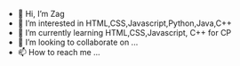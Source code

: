 - 👋 Hi, I’m Zag
- 👀 I’m interested in HTML,CSS,Javascript,Python,Java,C++
- 🌱 I’m currently learning HTML,CSS,Javascript, C++ for CP
- 💞️ I’m looking to collaborate on ...
- 📫 How to reach me ...

<!---
za12ew44zz/za12ew44zz is a ✨ special ✨ repository because its `README.md` (this file) appears on your GitHub profile.
You can click the Preview link to take a look at your changes.
--->
